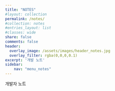 ```yaml
---
title: "NOTES"
#layout: collection
permalink: /notes/
#collection: notes
#entries_layout: list
#classes: wide
share: false
comments: false
header:
  overlay_image: /assets/images/header_notes.jpg
  overlay_filter: rgba(0,0,0,0.1)
excerpt: '개발 노트'
sidebar:
    nav: "menu_notes"
---
```


개발자 노트
